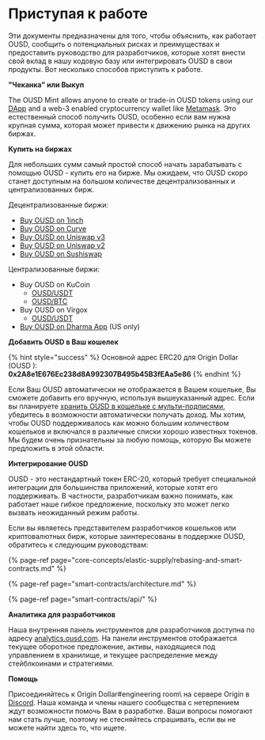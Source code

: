 # Приступая к работе

Эти документы предназначены для того, чтобы объяснить, как работает OUSD, сообщить о потенциальных рисках и преимуществах и предоставить руководство для разработчиков, которые хотят внести свой вклад в нашу кодовую базу или интегрировать OUSD в свои продукты. Вот несколько способов приступить к работе.

**"Чеканка" или Выкуп**

The OUSD Mint allows anyone to create or trade-in OUSD tokens using our [DApp](www.ousd.com) and a web-3 enabled cryptocurrency wallet like [Metamask](https://www.metamask.io). Это естественный способ получить OUSD, особенно если вам нужна крупная сумма, которая может привести к движению рынка на других биржах.

**Купить на биржах**

Для небольших сумм самый простой способ начать зарабатывать с помощью OUSD - купить его на бирже. Мы ожидаем, что OUSD скоро станет доступным на большом количестве децентрализованных и централизованных бирж.

Децентрализованные биржи:

* [Buy OUSD on 1inch](https://app.1inch.io/#/1/swap/USDT/OUSD)
* [Buy OUSD on Curve](https://curve.fi/factory/9)
* [Buy OUSD on Uniswap v3](https://app.uniswap.org/#/swap?inputCurrency=0xdac17f958d2ee523a2206206994597c13d831ec7&outputCurrency=0x2A8e1E676Ec238d8A992307B495b45B3fEAa5e86)
* [Buy OUSD on Uniswap v2](https://app.uniswap.org/#/swap?inputCurrency=0xdac17f958d2ee523a2206206994597c13d831ec7&outputCurrency=0x2A8e1E676Ec238d8A992307B495b45B3fEAa5e86&use=v2)
* [Buy OUSD on Sushiswap](https://exchange.sushiswapclassic.org/#/swap?inputCurrency=0xdac17f958d2ee523a2206206994597c13d831ec7&outputCurrency=0x2a8e1e676ec238d8a992307b495b45b3feaa5e86)

Централизованные биржи:

* Buy OUSD on KuCoin
  * [OUSD/USDT](https://trade.kucoin.com/OUSD-USDT)
  * [OUSD/BTC](https://trade.kucoin.com/OUSD-BTC)
* Buy OUSD on Virgox
  * [OUSD/USDT](https://virgox.com/exchange/141)
* [Buy OUSD on Dharma App](https://www.dharma.io/) \(US only\)

**Добавить OUSD в Ваш кошелек**

{% hint style="success" %}
Основной адрес ERC20 для Origin Dollar \(OUSD \):   
**0x2A8e1E676Ec238d8A992307B495b45B3fEAa5e86**
{% endhint %}

Если Ваш OUSD автоматически не отображается в Вашем кошельке, Вы сможете добавить его вручную, используя вышеуказанный адрес. Если вы планируете [хранить OUSD в кошельке с мульти-подписями](core-concepts/elastic-supply/rebasing-and-smart-contracts.md), убедитесь в возможности автоматически получать доход. Мы хотим, чтобы OUSD поддерживалось как можно большим количеством кошельков и включался в различные списки хорошо известных токенов. Мы будем очень признательны за любую помощь, которую Вы можете предложить в этой области.

**Интегрирование OUSD**

OUSD - это нестандартный токен ERC-20, который требует специальной интеграции для большинства приложений, которые хотят его поддерживать. В частности, разработчикам важно понимать, как работает наше гибкое предложение, поскольку это может легко вызвать неожиданный режим работы.

Если вы являетесь представителем разработчиков кошельков или криптовалютных бирж, которые заинтересованы в поддержке OUSD, обратитесь к следующим руководствам:

{% page-ref page="core-concepts/elastic-supply/rebasing-and-smart-contracts.md" %}

{% page-ref page="smart-contracts/architecture.md" %}

{% page-ref page="smart-contracts/api/" %}

**Аналитика для разработчиков**

Наша внутренняя панель инструментов для разработчиков доступна по адресу [analytics.ousd.com](https://analytics.ousd.com). На панели инструментов отображается текущее оборотное предложение, активы, находящиеся под управлением в хранилище, и текущее распределение между стейблкоинами и стратегиями.

**Помощь**

Присоединяйтесь к Origin Dollar\#engineering room\ на сервере Origin в [Discord](www.originprotocol.com/discord).  Наша команда и члены нашего сообщества с нетерпением ждут возможности помочь Вам в разработке. Ваши вопросы помогают нам стать лучше, поэтому не стесняйтесь спрашивать, если вы не можете найти здесь то, что ищете.

